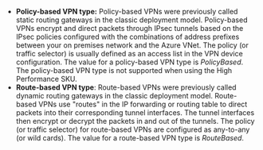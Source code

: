 * **Policy-based VPN type:** Policy-based VPNs were previously called static routing gateways in the classic deployment model. Policy-based VPNs encrypt and direct packets through IPsec tunnels based on the IPsec policies configured with the combinations of address prefixes between your on premises network and the Azure VNet. The policy (or traffic selector) is usually defined as an access list in the VPN device configuration. The value for a policy-based VPN type is *PolicyBased*. The policy-based VPN type is not supported when using the High Performance SKU.
* **Route-based VPN type**: Route-based VPNs were previously called dynamic routing gateways in the classic deployment model. Route-based VPNs use "routes" in the IP forwarding or routing table to direct packets into their corresponding tunnel interfaces. The tunnel interfaces then encrypt or decrypt the packets in and out of the tunnels. The policy (or traffic selector) for route-based VPNs are configured as any-to-any (or wild cards). The value for a route-based VPN type is *RouteBased*.

